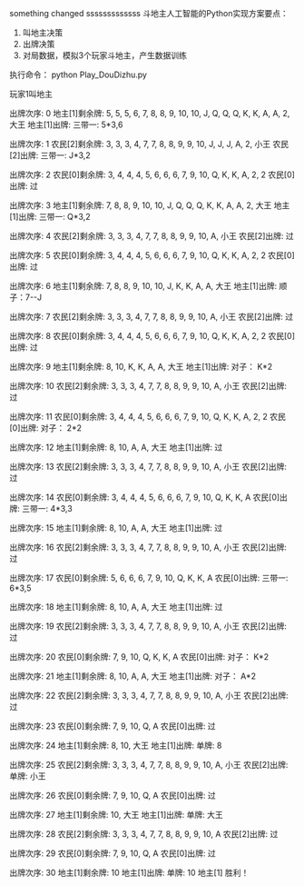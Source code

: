 something changed
sssssssssssss
斗地主人工智能的Python实现方案要点：
1. 叫地主决策
2. 出牌决策
3. 对局数据，模拟3个玩家斗地主，产生数据训练

执行命令： python Play_DouDizhu.py


玩家1叫地主

出牌次序: 0
地主[1]剩余牌:  5, 5, 5, 6, 7, 8, 8, 9, 10, 10, J, Q, Q, Q, K, K, A, A, 2, 大王
地主[1]出牌:    三带一: 5*3,6

出牌次序: 1
农民[2]剩余牌:  3, 3, 3, 4, 7, 7, 8, 8, 9, 9, 10, J, J, J, A, 2, 小王
农民[2]出牌:    三带一: J*3,2

出牌次序: 2
农民[0]剩余牌:  3, 4, 4, 4, 5, 6, 6, 6, 7, 9, 10, Q, K, K, A, 2, 2
农民[0]出牌:    过

出牌次序: 3
地主[1]剩余牌:  7, 8, 8, 9, 10, 10, J, Q, Q, Q, K, K, A, A, 2, 大王
地主[1]出牌:    三带一: Q*3,2

出牌次序: 4
农民[2]剩余牌:  3, 3, 3, 4, 7, 7, 8, 8, 9, 9, 10, A, 小王
农民[2]出牌:    过

出牌次序: 5
农民[0]剩余牌:  3, 4, 4, 4, 5, 6, 6, 6, 7, 9, 10, Q, K, K, A, 2, 2
农民[0]出牌:    过

出牌次序: 6
地主[1]剩余牌:  7, 8, 8, 9, 10, 10, J, K, K, A, A, 大王
地主[1]出牌:    顺子：7--J

出牌次序: 7
农民[2]剩余牌:  3, 3, 3, 4, 7, 7, 8, 8, 9, 9, 10, A, 小王
农民[2]出牌:    过

出牌次序: 8
农民[0]剩余牌:  3, 4, 4, 4, 5, 6, 6, 6, 7, 9, 10, Q, K, K, A, 2, 2
农民[0]出牌:    过

出牌次序: 9
地主[1]剩余牌:  8, 10, K, K, A, A, 大王
地主[1]出牌:    对子： K*2

出牌次序: 10
农民[2]剩余牌:  3, 3, 3, 4, 7, 7, 8, 8, 9, 9, 10, A, 小王
农民[2]出牌:    过

出牌次序: 11
农民[0]剩余牌:  3, 4, 4, 4, 5, 6, 6, 6, 7, 9, 10, Q, K, K, A, 2, 2
农民[0]出牌:    对子： 2*2

出牌次序: 12
地主[1]剩余牌:  8, 10, A, A, 大王
地主[1]出牌:    过

出牌次序: 13
农民[2]剩余牌:  3, 3, 3, 4, 7, 7, 8, 8, 9, 9, 10, A, 小王
农民[2]出牌:    过

出牌次序: 14
农民[0]剩余牌:  3, 4, 4, 4, 5, 6, 6, 6, 7, 9, 10, Q, K, K, A
农民[0]出牌:    三带一: 4*3,3

出牌次序: 15
地主[1]剩余牌:  8, 10, A, A, 大王
地主[1]出牌:    过

出牌次序: 16
农民[2]剩余牌:  3, 3, 3, 4, 7, 7, 8, 8, 9, 9, 10, A, 小王
农民[2]出牌:    过

出牌次序: 17
农民[0]剩余牌:  5, 6, 6, 6, 7, 9, 10, Q, K, K, A
农民[0]出牌:    三带一: 6*3,5

出牌次序: 18
地主[1]剩余牌:  8, 10, A, A, 大王
地主[1]出牌:    过

出牌次序: 19
农民[2]剩余牌:  3, 3, 3, 4, 7, 7, 8, 8, 9, 9, 10, A, 小王
农民[2]出牌:    过

出牌次序: 20
农民[0]剩余牌:  7, 9, 10, Q, K, K, A
农民[0]出牌:    对子： K*2

出牌次序: 21
地主[1]剩余牌:  8, 10, A, A, 大王
地主[1]出牌:    对子： A*2

出牌次序: 22
农民[2]剩余牌:  3, 3, 3, 4, 7, 7, 8, 8, 9, 9, 10, A, 小王
农民[2]出牌:    过

出牌次序: 23
农民[0]剩余牌:  7, 9, 10, Q, A
农民[0]出牌:    过

出牌次序: 24
地主[1]剩余牌:  8, 10, 大王
地主[1]出牌:    单牌: 8

出牌次序: 25
农民[2]剩余牌:  3, 3, 3, 4, 7, 7, 8, 8, 9, 9, 10, A, 小王
农民[2]出牌:    单牌: 小王

出牌次序: 26
农民[0]剩余牌:  7, 9, 10, Q, A
农民[0]出牌:    过

出牌次序: 27
地主[1]剩余牌:  10, 大王
地主[1]出牌:    单牌: 大王

出牌次序: 28
农民[2]剩余牌:  3, 3, 3, 4, 7, 7, 8, 8, 9, 9, 10, A
农民[2]出牌:    过

出牌次序: 29
农民[0]剩余牌:  7, 9, 10, Q, A
农民[0]出牌:    过

出牌次序: 30
地主[1]剩余牌:  10
地主[1]出牌:    单牌: 10
地主[1] 胜利！
